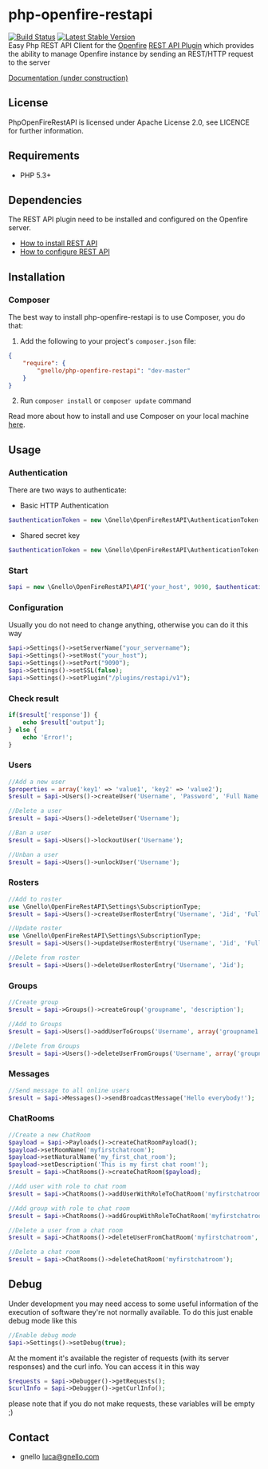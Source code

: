 # php-openfire-restapi

[![Build Status][8]][7] [![Latest Stable Version][10]][11]  
Easy Php REST API Client for the [Openfire][1] [REST API Plugin][2] which provides the ability to manage Openfire instance by sending an REST/HTTP request to the server 

[Documentation (under construction)][5]

## License
PhpOpenFireRestAPI is licensed under Apache License 2.0, see LICENCE for further information.

## Requirements
- PHP 5.3+

## Dependencies
The REST API plugin need to be installed and configured on the Openfire server.

* [How to install REST API][3]
* [How to configure REST API][4]

## Installation
### Composer
The best way to install php-openfire-restapi is to use Composer, you do that:

1) Add the following to your project's ```composer.json``` file:
```json
{
    "require": {
        "gnello/php-openfire-restapi": "dev-master"
    }
}
```

2) Run ```composer install``` or ```composer update``` command

Read more about how to install and use Composer on your local machine [here][9].

## Usage
### Authentication
There are two ways to authenticate:

- Basic HTTP Authentication
```php
$authenticationToken = new \Gnello\OpenFireRestAPI\AuthenticationToken('your_user', 'your_password');
```
- Shared secret key
```php
$authenticationToken = new \Gnello\OpenFireRestAPI\AuthenticationToken('your_secret_key');
```
### Start
```php
$api = new \Gnello\OpenFireRestAPI\API('your_host', 9090, $authenticationToken);
```
### Configuration
Usually you do not need to change anything, otherwise you can do it this way
```php
$api->Settings()->setServerName("your_servername");
$api->Settings()->setHost("your_host");
$api->Settings()->setPort("9090");
$api->Settings()->setSSL(false);
$api->Settings()->setPlugin("/plugins/restapi/v1");
```
### Check result
```php
if($result['response']) {
    echo $result['output'];
} else {
    echo 'Error!';
}
```
### Users
```php
//Add a new user
$properties = array('key1' => 'value1', 'key2' => 'value2');
$result = $api->Users()->createUser('Username', 'Password', 'Full Name', 'email@domain.com', $properties);

//Delete a user
$result = $api->Users()->deleteUser('Username');

//Ban a user
$result = $api->Users()->lockoutUser('Username');

//Unban a user
$result = $api->Users()->unlockUser('Username');
```
### Rosters
```php
//Add to roster
use \Gnello\OpenFireRestAPI\Settings\SubscriptionType;
$result = $api->Users()->createUserRosterEntry('Username', 'Jid', 'Full Name', SubscriptionType::BOTH, array('group1','group2'));

//Update roster
use \Gnello\OpenFireRestAPI\Settings\SubscriptionType;
$result = $api->Users()->updateUserRosterEntry('Username', 'Jid', 'Full Name', SubscriptionType::BOTH, array('group1'));

//Delete from roster
$result = $api->Users()->deleteUserRosterEntry('Username', 'Jid');
```
### Groups
```php
//Create group
$result = $api->Groups()->createGroup('groupname', 'description');

//Add to Groups
$result = $api->Users()->addUserToGroups('Username', array('groupname1', 'groupname2', 'groupname3'));

//Delete from Groups
$result = $api->Users()->deleteUserFromGroups('Username', array('groupname1','groupname2'));
```
### Messages
```php
//Send message to all online users
$result = $api->Messages()->sendBroadcastMessage('Hello everybody!');
```
### ChatRooms
```php
//Create a new ChatRoom
$payload = $api->Payloads()->createChatRoomPayload();
$payload->setRoomName('myfirstchatroom');
$payload->setNaturalName('my_first_chat_room');
$payload->setDescription('This is my first chat room!');
$result = $api->ChatRooms()->createChatRoom($payload);

//Add user with role to chat room
$result = $api->ChatRooms()->addUserWithRoleToChatRoom('myfirstchatroom','members','username');

//Add group with role to chat room
$result = $api->ChatRooms()->addGroupWithRoleToChatRoom('myfirstchatroom','outcasts','groupname');

//Delete a user from a chat room
$result = $api->ChatRooms()->deleteUserFromChatRoom('myfirstchatroom','members','username');

//Delete a chat room
$result = $api->ChatRooms()->deleteChatRoom('myfirstchatroom');
```
## Debug
Under development you may need access to some useful information of the execution of software they're not normally available. 
To do this just enable debug mode like this
```php
//Enable debug mode
$api->Settings()->setDebug(true);
```
At the moment it's available the register of requests (with its server responses) and the curl info. You can access it in this way
```php
$requests = $api->Debugger()->getRequests();
$curlInfo = $api->Debugger()->getCurlInfo();
```
please note that if you do not make requests, these variables will be empty ;)
## Contact
- gnello luca@gnello.com

[1]: http://www.igniterealtime.org/projects/openfire
[2]: https://www.igniterealtime.org/projects/openfire/plugins/restapi/readme.html
[3]: https://www.igniterealtime.org/projects/openfire/plugins/restapi/readme.html#installation
[4]: https://www.igniterealtime.org/projects/openfire/plugins/restapi/readme.html#authentication
[5]: https://github.com/gnello/php-openfire-restapi/wiki
[7]: https://scrutinizer-ci.com/g/gnello/php-openfire-restapi/build-status/master
[8]: https://scrutinizer-ci.com/g/gnello/php-openfire-restapi/badges/build.png?b=master
[9]: https://getcomposer.org/doc/00-intro.md#installation-linux-unix-osx
[10]: https://poser.pugx.org/gnello/php-openfire-restapi/v/stable
[11]: https://packagist.org/packages/gnello/php-openfire-restapi